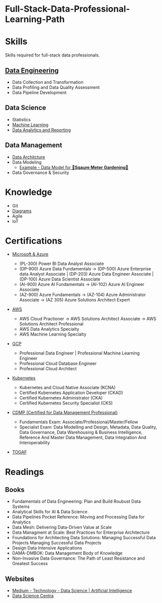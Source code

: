 # Full-Stack-Data-Professional-Learning-Path

# Skills 

Skills required for full-stack data professionals. 

## [Data Engineering](./DataEngineering/DataEngineering.ipynb) 
- Data Collection and Transformation 
- Data Profiling and Data Quality Assessment
- Data Pipeline Development

## Data Science
- Statistics 
- [Machine Learning](./DataScience/MachineLearning/MachineLearning.ipynb)
- [Data Analytics and Reporting](./DataScience/DataAnalyticsandReporting.ipynb)

## Data Management
- [Data Architcture](./DataManagement/DataArchitecture.ipynb) 
- Data Modeling
    - [Example - Data Model for **🌱Sqaure Meter Gardening🌱**](./DataManagement/DataModeling-Example.ipynb) 
- Data Governance & Security

# Knowledge

- Git
- [Diagrams](./Knowledge/Diagrams.ipynb)
- Agile
- IoT

# Certifications

- [Microsoft & Azure](https://learn.microsoft.com/en-us/certifications/browse/)
    - (PL-300) Power BI Data Analyst Associate
    - (DP-900) Azure Data Fundamentals -> (DP-500) Azure Enterprise data Analyst Associate | (DP-203) Azure Data Engineer Associate | (DP-100) Azure Data Scientist Associate
    - (AI-900) Azure AI Fundamentals -> (AI-102) Azure AI Engineer Associate
    - (AZ-900) Azure Fundamentals -> (AZ-104) Azure Administrator Associate -> (AZ 305) Azure Solutions Architect Expert 

- [AWS](https://aws.amazon.com/certification/)
    - AWS Cloud Practioner -> AWS Solutions Architect Associate -> AWS Solutions Architect Professional
    - AWS Data Analytics Specialty 
    - AWS Machine Learning Specialty
    
- [GCP](https://cloud.google.com/learn/certification#why-get-google-cloud-certified)
    - Professional Data Engineer | Professional Machine Learning Engineer 
    - Professional Cloud Database Engineer
    - Professional Cloud Architect
    
- [Kubernetes](https://kubernetes.io/training/)
    - Kubernetes and Cloud Native Associate (KCNA)
    - Certified Kubernetes Application Developer (CKAD)
    - Certified Kubernetes Administrator (CKA)
    - Certified Kubernetes Security Specialist (CKS)

- [CDMP (Certified for Data Management Professional)](https://cdmp.info/exams/)
    - Fundamentals Exam: Associate/Professional/Master/Fellow
    - Specialist Exam: Data Modelling and Design, Metadata, Data Quality, Data Governance, Data Warehousing & Business Intelligence, Reference And Master Data Management,  Data Integration And Interoperability 
    
- [TOGAF](https://www.opengroup.org/togaf)

# Readings

## Books
- Fundamentals of Data Engineering: Plan and Build Roubust Data Systems
- Analytical Skills for AI & Data Science
- Data Pipelines Pocket Reference: Moving and Processing Data for Analytics
- Data Mesh: Delivering Data-Driven Value at Scale
- Data Managment at Scale: Best Practices for Enterprise Architecture 
- Foundations for Architecting Data Solutions: Managing Successful Data Projects Managing Successful Data Projects
- Design Data Intensive Applications
- DAMA-DMBOK: Data Management Body of Knowledge
- Non-Invasive Data Governance: The Path of Least Resistance and Greatest Success

## Websites

- [Medium - Technology - Data Science | Artificial Intelligence](https://medium.com/tag/technology)
- [Data Science Centra](https://www.datasciencecentral.com/)